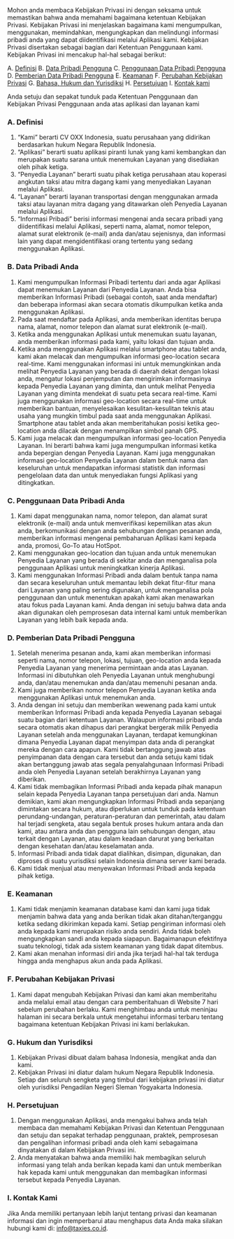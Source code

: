 Mohon anda membaca Kebijakan Privasi ini dengan seksama untuk memastikan bahwa anda memahami bagaimana ketentuan Kebijakan Privasi. Kebijakan Privasi ini menjelaskan bagaimana kami mengumpulkan, menggunakan, memindahkan, mengungkapkan dan melindungi informasi pribadi anda yang dapat diidentifikasi melalui Aplikasi kami. Kebijakan Privasi disertakan sebagai bagian dari Ketentuan Penggunaan kami. Kebijakan Privasi ini mencakup hal-hal sebagai berikut:

A. [Definisi](#a-definisi)
B. [Data Pribadi Pengguna](#b-data-pribadi-anda)
C. [Penggunaan Data Pribadi Pengguna](#c-penggunaan-data-pribadi-anda)
D. [Pemberian Data Pribadi Pengguna](#d-pemberian-data-pribadi-pengguna)
E. [Keamanan](#e-keamanan)
F. [Perubahan Kebijakan Privasi](#f-perubahan-kebijakan-privasi)
G. [Bahasa, Hukum dan Yurisdiksi](#g-hukum-dan-yurisdiksi)
H. [Persetujuan](#h-persetujuan)
I. [Kontak kami](#i-kontak-kami)

Anda setuju dan sepakat tunduk pada Ketentuan Penggunaan dan Kebijakan Privasi Penggunaan anda atas aplikasi dan layanan kami

### A. Definisi

1. “Kami” berarti CV OXX Indonesia, suatu perusahaan yang didirikan berdasarkan hukum Negara Republik Indonesia.
2. “Aplikasi” berarti suatu aplikasi piranti lunak yang kami kembangkan dan merupakan suatu sarana untuk menemukan Layanan yang disediakan oleh pihak ketiga.
3. “Penyedia Layanan” berarti suatu pihak ketiga perusahaan atau koperasi angkutan taksi atau mitra dagang kami yang menyediakan Layanan melalui Aplikasi.
4. “Layanan” berarti layanan transportasi dengan menggunakan armada taksi atau layanan mitra dagang yang ditawarkan oleh Penyedia Layanan melalui Aplikasi.
5. “Informasi Pribadi” berisi informasi mengenai anda secara pribadi yang diidentifikasi melalui Aplikasi, seperti nama, alamat, nomor telepon, alamat surat elektronik (e-mail) anda dan/atau sejenisnya, dan informasi lain yang dapat mengidentifikasi orang tertentu yang sedang menggunakan Aplikasi.

### B. Data Pribadi Anda

1. Kami mengumpulkan Informasi Pribadi tertentu dari anda agar Aplikasi dapat menemukan Layanan dari Penyedia Layanan. Anda  bisa memberikan Informasi Pribadi (sebagai contoh, saat anda mendaftar) dan beberapa informasi akan secara otomatis dikumpulkan ketika anda menggunakan Aplikasi.
2. Pada saat mendaftar pada Aplikasi, anda memberikan identitas berupa nama, alamat, nomor telepon dan alamat surat elektronik (e-mail).
3. Ketika anda menggunakan Aplikasi untuk menemukan suatu layanan, anda memberikan informasi pada kami, yaitu lokasi dan tujuan anda.
4. Ketika anda menggunakan Aplikasi melalui smartphone atau tablet anda, kami akan melacak dan mengumpulkan informasi geo-location secara real-time. Kami menggunakan informasi ini untuk memungkinkan anda melihat Penyedia Layanan yang berada di daerah dekat dengan lokasi anda, mengatur lokasi penjemputan dan mengirimkan informasinya kepada Penyedia Layanan yang diminta, dan untuk melihat Penyedia Layanan yang diminta mendekat di suatu peta secara real-time. Kami juga menggunakan informasi geo-location secara real-time untuk memberikan bantuan, menyelesaikan kesulitan-kesulitan teknis atau usaha yang mungkin timbul pada saat anda menggunakan Aplikasi. Smartphone atau tablet anda akan memberitahukan posisi ketika geo-location anda dilacak dengan menampilkan simbol panah GPS.
5. Kami juga melacak dan mengumpulkan informasi geo-location Penyedia Layanan. Ini berarti bahwa kami juga mengumpulkan informasi ketika anda bepergian dengan Penyedia Layanan. Kami juga menggunakan informasi geo-location Penyedia Layanan dalam bentuk nama dan keseluruhan untuk mendapatkan informasi statistik dan informasi pengelolaan data dan untuk menyediakan fungsi Aplikasi yang ditingkatkan.

### C. Penggunaan Data Pribadi Anda

1. Kami dapat menggunakan nama, nomor telepon, dan alamat surat elektronik (e-mail) anda untuk memverifikasi kepemilikan atas akun anda, berkomunikasi dengan anda sehubungan dengan pesanan anda, memberikan  informasi mengenai pembaharuan Aplikasi kami kepada anda, promosi, Go-To atau HotSpot.
2. Kami menggunakan geo-location dan tujuan anda untuk menemukan Penyedia Layanan yang berada di sekitar anda dan menganalisa pola penggunaan Aplikasi untuk meningkatkan kinerja Aplikasi.
3. Kami menggunakan Informasi Pribadi anda dalam bentuk tanpa nama dan secara keseluruhan untuk memantau lebih dekat fitur-fitur mana dari Layanan yang paling sering digunakan, untuk menganalisa pola penggunaan dan untuk menentukan apakah kami akan menawarkan atau fokus pada Layanan kami. Anda dengan ini setuju bahwa data anda akan digunakan oleh pemprosesan data internal kami untuk memberikan Layanan yang lebih baik kepada anda.

### D. Pemberian Data Pribadi Pengguna

1. Setelah menerima pesanan anda, kami akan memberikan informasi seperti nama, nomor telepon, lokasi, tujuan, geo-location anda kepada Penyedia Layanan yang menerima permintaan anda atas Layanan. Informasi ini dibutuhkan oleh Penyedia Layanan untuk menghubungi anda, dan/atau menemukan anda dan/atau memenuhi pesanan anda.
2. Kami juga memberikan nomor telepon Penyedia Layanan ketika anda menggunakan Aplikasi untuk menemukan anda.
3. Anda dengan ini setuju dan memberikan wewenang pada kami untuk memberikan Informasi Pribadi anda kepada Penyedia Layanan sebagai suatu bagian dari ketentuan Layanan. Walaupun informasi pribadi anda secara otomatis akan dihapus dari perangkat bergerak milik Penyedia Layanan setelah anda menggunakan Layanan, terdapat kemungkinan dimana Penyedia Layanan dapat menyimpan data anda di perangkat mereka dengan cara apapun. Kami tidak bertanggung jawab atas penyimpanan data dengan cara tersebut dan anda setuju kami tidak akan bertanggung jawab atas segala penyalahgunaan Informasi Pribadi anda oleh Penyedia Layanan setelah berakhirnya Layanan yang diberikan.
4. Kami tidak membagikan Informasi Pribadi anda kepada pihak manapun selain kepada Penyedia Layanan tanpa persetujuan dari anda. Namun demikian, kami akan mengungkapkan Informasi Pribadi anda sepanjang dimintakan secara hukum, atau diperlukan untuk tunduk pada ketentuan perundang-undangan, peraturan-peraturan dan pemerintah, atau dalam hal terjadi sengketa, atau segala bentuk proses hukum antara anda dan kami, atau antara anda dan pengguna lain sehubungan dengan, atau terkait dengan Layanan, atau dalam keadaan darurat yang berkaitan dengan kesehatan dan/atau keselamatan anda.
5. Informasi Pribadi anda tidak dapat dialihkan, disimpan, digunakan, dan diproses di suatu yurisdiksi selain Indonesia dimana server kami berada.
6. Kami tidak menjual atau menyewakan Informasi Pribadi anda kepada pihak ketiga.

### E. Keamanan

1. Kami tidak menjamin keamanan database kami dan kami juga tidak menjamin bahwa data yang anda berikan tidak akan ditahan/terganggu ketika sedang dikirimkan kepada kami. Setiap pengiriman informasi oleh anda kepada kami merupakan risiko anda sendiri. Anda tidak boleh mengungkapkan sandi anda kepada siapapun. Bagaimanapun efektifnya suatu teknologi, tidak ada sistem keamanan yang tidak dapat ditembus.
2. Kami akan menahan informasi diri anda jika terjadi hal-hal tak terduga hingga anda menghapus akun anda pada Aplikasi.

### F. Perubahan Kebijakan Privasi

1. Kami dapat mengubah Kebijakan Privasi dan kami akan memberitahu anda melalui email atau dengan cara pemberitahuan di Website 7 hari sebelum perubahan berlaku. Kami menghimbau anda untuk meninjau halaman ini secara berkala untuk mengetahui informasi terbaru tentang bagaimana ketentuan Kebijakan Privasi ini kami berlakukan.

### G. Hukum dan Yurisdiksi

1. Kebijakan Privasi dibuat dalam bahasa Indonesia, mengikat anda dan kami.
2. Kebijakan Privasi ini diatur dalam hukum Negara Republik Indonesia. Setiap dan seluruh sengketa yang timbul dari kebijakan privasi ini diatur oleh yurisdiksi Pengadilan Negeri Sleman Yogyakarta Indonesia.

### H. Persetujuan

1. Dengan menggunakan Aplikasi, anda mengakui bahwa anda telah membaca dan memahami Kebijakan Privasi dan Ketentuan Penggunaan dan setuju dan sepakat terhadap penggunaan, praktek, pemprosesan dan pengalihan informasi pribadi anda oleh kami sebagaimana dinyatakan di dalam Kebijakan Privasi ini.
2. Anda menyatakan bahwa anda memiliki hak membagikan seluruh informasi yang telah anda berikan kepada kami dan untuk memberikan hak kepada kami untuk menggunakan dan membagikan informasi tersebut kepada Penyedia Layanan.

### I. Kontak Kami

Jika Anda memiliki pertanyaan lebih lanjut tentang privasi dan keamanan informasi dan ingin memperbarui atau menghapus data Anda maka silakan hubungi kami di: info@taxies.co.id.